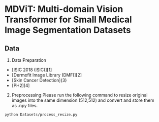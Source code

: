 MDViT: Multi-domain Vision Transformer for Small Medical Image Segmentation Datasets
======================================

Data
---------------------
1. Data Preparation
* [ISIC 2018 (ISIC)][1]
* [Dermofit Image Library (DMF)][2]
* [Skin Cancer Detection]{3}
* [PH2][4]

2. Preprocessing
Please run the following command to resize original images into the same dimension (512,512) and convert and store them as .npy files.
```sh
python Datasets/process_resize.py
```

